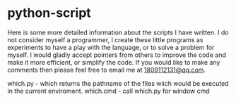 # python-script
Here is some more detailed information about the scripts I have written. I do not consider myself a programmer, I create 
these little programs as experiments to have a play with the language, or to solve a problem for myself. I would gladly 
accept pointers from others to improve the code and make it more efficient, or simplify the code. If you would like to make 
any comments then please feel free to email me at 1809112131@qq.com.

  which.py  - which returns the pathname of the files wiich would be executed in the current enviroment.
  which.cmd - call which.py for window cmd
